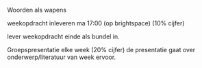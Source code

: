 
Woorden als wapens

weekopdracht inleveren ma 17:00 (op brightspace) (10% cijfer)

lever weekopdracht einde als bundel in.


Groepspresentatie elke week (20% cijfer)
	de presentatie gaat over onderwerp/literatuur van week ervoor.


